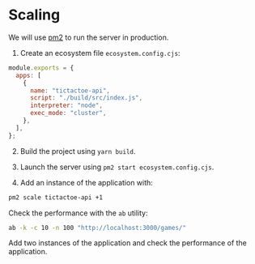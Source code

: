 # Scaling

We will use [pm2](https://pm2.keymetrics.io/) to run the server in production.

1. Create an ecosystem file `ecosystem.config.cjs`:

```javascript
module.exports = {
  apps: [
    {
      name: "tictactoe-api",
      script: "./build/src/index.js",
      interpreter: "node",
      exec_mode: "cluster",
    },
  ],
};
```

2. Build the project using `yarn build`.

3. Launch the server using `pm2 start ecosystem.config.cjs`.

4. Add an instance of the application with:

```bash
pm2 scale tictactoe-api +1
```

Check the performance with the `ab` utility:

```bash
ab -k -c 10 -n 100 "http://localhost:3000/games/"
```

Add two instances of the application and check the performance of the
application.
